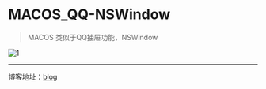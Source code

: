 # MACOS_QQ-NSWindow
>MACOS 类似于QQ抽屉功能，NSWindow

![1](https://github.com/shibiao/MACOS_QQ-NSWindow/blob/master/1.png)
***
博客地址：[blog](http://www.jianshu.com/p/c2466c67be32)
